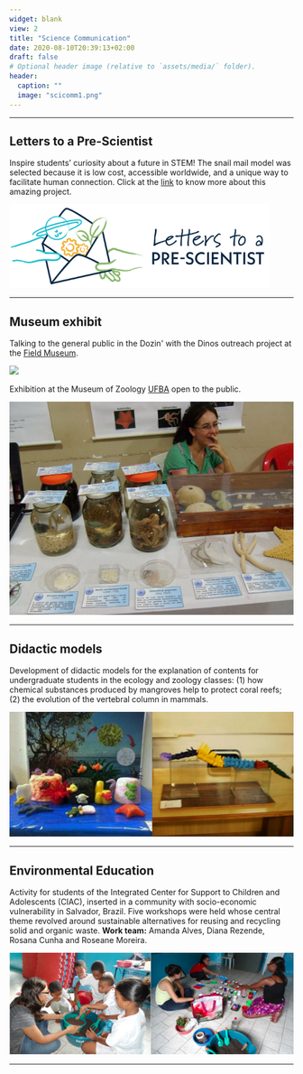 ```yaml
---
widget: blank
view: 2
title: "Science Communication" 
date: 2020-08-10T20:39:13+02:00
draft: false
# Optional header image (relative to `assets/media/` folder).
header:
  caption: ""
  image: "scicomm1.png"
---
```


---
**Letters to a Pre-Scientist** 
---

Inspire students’ curiosity about a future in STEM! The snail mail model was selected because it is low cost, accessible worldwide, and a unique way to facilitate human connection. Click at the [link](https://prescientist.org/) to know more about this amazing project.


![](lps.png)

---
**Museum exhibit**
---

Talking to the general public in the Dozin' with the Dinos outreach project at the [Field Museum](https://www.fieldmuseum.org/).

![](dozin.png)


Exhibition at the Museum of Zoology [UFBA](https://www.ufba.br) open to the public.

![](mzufba2.JPG)

---
**Didactic models**
---

Development of didactic models for the explanation of contents for undergraduate students in the ecology and zoology classes: (1) how chemical substances produced by mangroves help to protect coral reefs; (2) the evolution of the vertebral column in mammals.


![](mode.png)

---
**Environmental Education**
---

Activity for students of the Integrated Center for Support to Children and Adolescents (CIAC), inserted in a community with socio-economic vulnerability in Salvador, Brazil. Five workshops were held whose central theme revolved around sustainable alternatives for reusing and recycling solid and organic waste. **Work team:** Amanda Alves, Diana Rezende, Rosana Cunha and Roseane Moreira.


![](edamb.png)

---


